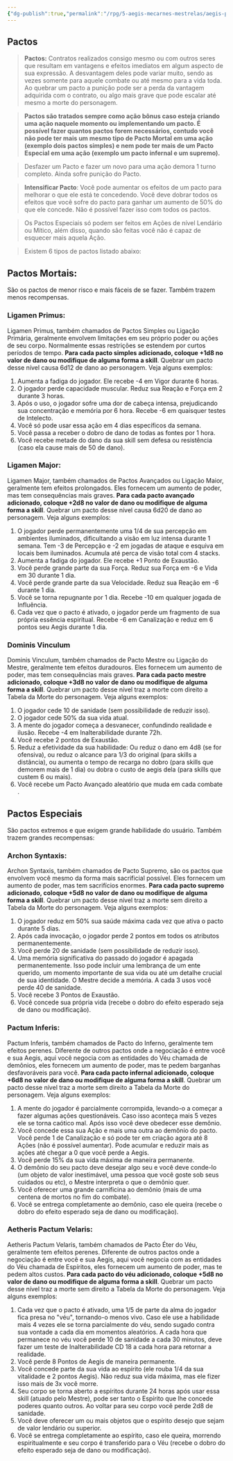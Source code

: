 ```yaml
---
{"dg-publish":true,"permalink":"/rpg/5-aegis-mecarnes-mestrelas/aegis-pactos/"}
---
```





## Pactos

>**Pactos:** Contratos realizados consigo mesmo ou com outros seres que resultam em vantagens e efeitos imediatos em algum aspecto de sua expressão. A desvantagem deles pode variar muito, sendo as vezes somente para aquele combate ou até mesmo para a vida toda. Ao quebrar um pacto a punição pode ser a perda da vantagem adquirida com o contrato, ou algo mais grave que pode escalar até mesmo a morte do personagem.

>**Pactos são tratados sempre como ação bônus caso esteja criando uma ação naquele momento ou implementando um pacto. É possível fazer quantos pactos forem necessários, contudo você não pode ter mais um mesmo tipo de Pacto Mortal em uma ação (exemplo dois pactos simples) e nem pode ter mais de um Pacto Especial em uma ação (exemplo um pacto infernal e um supremo).**

>Desfazer um Pacto e fazer um novo para uma ação demora 1 turno completo. Ainda sofre punição do Pacto.

>**Intensificar Pacto**: Você pode aumentar os efeitos de um pacto para melhorar o que ele está te concedendo. Você deve dobrar todos os efeitos que você sofre do pacto para ganhar um aumento de 50% do que ele concede. Não é possível fazer isso com todos os pactos.

>Os Pactos Especiais só podem ser feitos em Ações de nível Lendário ou Mítico, além disso, quando são feitas você não é capaz de esquecer mais aquela Ação.

> Existem 6 tipos de pactos listado abaixo:

## Pactos Mortais:

São os pactos de menor risco e mais fáceis de se fazer. Também trazem menos recompensas.

### **Ligamen Primus**: 
Ligamen Primus, também chamados de Pactos Simples ou Ligação Primária, geralmente envolvem limitações em seu próprio poder ou ações de seu corpo. Normalmente essas restrições se estendem por curtos períodos de tempo. **Para cada pacto simples adicionado, coloque +1d8 no valor de dano ou modifique de alguma forma a skill**. Quebrar um pacto desse nível causa 6d12 de dano ao personagem. Veja alguns exemplos:

1. Aumenta a fadiga do jogador. Ele recebe -4 em Vigor durante 6 horas.
2. O jogador perde capacidade muscular. Reduz sua Reação e Força em 2 durante 3 horas.
3. Após o uso, o jogador sofre uma dor de cabeça intensa, prejudicando sua concentração e memória por 6 hora. Recebe -6 em quaisquer testes de Intelecto.
4. Você só pode usar essa ação em 4 dias específicos da semana.
5. Você passa a receber o dobro de dano de todas as fontes por 1 hora.
6. Você recebe metade do dano da sua skill sem defesa ou resistência (caso ela cause mais de 50 de dano).


### **Ligamen Major**: 
Ligamen Major, também chamados de Pactos Avançados ou Ligação Maior, geralmente tem efeitos prolongados. Eles fornecem um aumento de poder, mas tem consequências mais graves. **Para cada pacto avançado adicionado, coloque +2d8 no valor de dano ou modifique de alguma forma a skill**. Quebrar um pacto desse nível causa 6d20 de dano ao personagem. Veja alguns exemplos:

1. O jogador perde permanentemente uma 1/4 de sua percepção em ambientes iluminados, dificultando a visão em luz intensa durante 1 semana. Tem -3 de Percepção e -2 em jogadas de ataque e esquiva em locais bem iluminados. Acumula até perca de visão total com 4 stacks.
2. Aumenta a fadiga do jogador. Ele recebe +1 Ponto de Exaustão.
3. Você perde grande parte da sua Força. Reduz sua Força em -6 e Vida em 30 durante 1 dia.
4. Você perde grande parte da sua Velocidade. Reduz sua Reação em -6 durante 1 dia.
5. Você se torna repugnante por 1 dia. Recebe -10 em qualquer jogada de Influência.
6. Cada vez que o pacto é ativado, o jogador perde um fragmento de sua própria essência espiritual. Recebe -6 em Canalização e reduz em 6 pontos seu Aegis durante 1 dia.


### **Dominis Vinculum**
Dominis Vinculum, também chamados de Pacto Mestre ou Ligação do Mestre, geralmente tem efeitos duradouros. Eles fornecem um aumento de poder, mas tem consequências mais graves. **Para cada pacto mestre adicionado, coloque +3d8 no valor de dano ou modifique de alguma forma a skill**. Quebrar um pacto desse nível traz a morte com direito a Tabela da Morte do personagem. Veja alguns exemplos:

1. O jogador cede 10 de sanidade (sem possibilidade de reduzir isso).
2. O jogador cede 50% da sua vida atual.
3. A mente do jogador começa a desvanecer, confundindo realidade e ilusão. Recebe -4 em Inalterabilidade durante 72h.
4. Você recebe 2 pontos de Exaustão.
5. Reduz a efetividade da sua habilidade: Ou reduz o dano em 4d8 (se for ofensiva), ou reduz o alcance para 1/3 do original (para skills a distância), ou aumenta o tempo de recarga no dobro (para skills que demorem mais de 1 dia) ou dobra o custo de aegis dela (para skills que custem 6 ou mais). 
6. Você recebe um Pacto Avançado aleatório que muda em cada combate .

## Pactos Especiais

São pactos extremos e que exigem grande habilidade do usuário. Também trazem grandes recompensas:

### **Archon Syntaxis:**
Archon Syntaxis, também chamados de Pacto Supremo, são os pactos que envolvem você mesmo da forma mais sacrificial possível. Eles fornecem um aumento de poder, mas tem sacrifícios enormes. **Para cada pacto supremo adicionado, coloque +5d8 no valor de dano ou modifique de alguma forma a skill**. Quebrar um pacto desse nível traz a morte sem direito a Tabela da Morte do personagem. Veja alguns exemplos:

1. O jogador reduz em 50% sua saúde máxima cada vez que ativa o pacto durante 5 dias.
2. Após cada invocação, o jogador perde 2 pontos em todos os atributos permanentemente.
3. Você perde 20 de sanidade (sem possibilidade de reduzir isso).
4. Uma memória significativa do passado do jogador é apagada permanentemente. Isso pode incluir uma lembrança de um ente querido, um momento importante de sua vida ou até um detalhe crucial de sua identidade. O Mestre decide a memória. A cada 3 usos você perde 40 de sanidade.
5. Você recebe 3 Pontos de Exaustão.
6. Você concede sua própria vida (recebe o dobro do efeito esperado seja de dano ou modificação).

### **Pactum Inferis:**
Pactum Inferis, também chamados de Pacto do Inferno, geralmente tem efeitos perenes. Diferente de outros pactos onde a negociação é entre você e sua Aegis, aqui você negocia com as entidades do Véu chamada de demônios, eles fornecem um aumento de poder, mas te pedem barganhas desfavoráveis para você. **Para cada pacto infernal adicionado, coloque +6d8 no valor de dano ou modifique de alguma forma a skill**. Quebrar um pacto desse nível traz a morte sem direito a Tabela da Morte do personagem. Veja alguns exemplos:

1. A mente do jogador é parcialmente corrompida, levando-o a começar a fazer algumas ações questionáveis. Caso isso aconteça mais 5 vezes ele se torna caótico mal. Após isso você deve obedecer esse demônio.
2. Você concede essa sua Ação e mais uma outra ao demônio do pacto. Você perde 1 de Canalização e só pode ter em criação agora até 8 Ações (não é possível aumentar). Pode acumular e reduzir mais as ações até chegar a 0 que você perde a Aegis.
3. Você perde 15% da sua vida máxima de maneira permanente.
4. O demônio do seu pacto deve desejar algo seu e você deve conde-lo (um objeto de valor inestimável, uma pessoa que você goste sob seus cuidados ou etc), o Mestre interpreta o que o demônio quer.
5. Você oferecer uma grande carnificina ao demônio (mais de uma centena de mortos no fim do combate).
6. Você se entrega completamente ao demônio, caso ele queira (recebe o dobro do efeito esperado seja de dano ou modificação).

### **Aetheris Pactum Velaris:**
Aetheris Pactum Velaris, também chamados de Pacto Éter do Véu, geralmente tem efeitos perenes. Diferente de outros pactos onde a negociação é entre você e sua Aegis, aqui você negocia com as entidades do Véu chamada de Espíritos, eles fornecem um aumento de poder, mas te pedem altos custos. **Para cada pacto do véu adicionado, coloque +5d8 no valor de dano ou modifique de alguma forma a skill**. Quebrar um pacto desse nível traz a morte sem direito a Tabela da Morte do personagem. Veja alguns exemplos:

1. Cada vez que o pacto é ativado, uma 1/5 de parte da alma do jogador fica presa no "véu", tornando-o menos vivo. Caso ele use a habilidade mais 4 vezes ele se torna parcialmente do véu, sendo sugado contra sua vontade a cada dia em momentos aleatórios. A cada hora que permanece no véu você perde 10 de sanidade a cada 30 minutos, deve fazer um teste de Inalterabilidade CD 18 a cada hora para retornar a realidade.
2. Você perde 8 Pontos de Aegis de maneira permanente.
3. Você concede parte da sua vida ao espírito (ele rouba 1/4 da sua vitalidade e 2 pontos Aegis). Não reduz sua vida máxima, mas ele fizer isso mais de 3x você morre.
4. Seu corpo se torna aberto a espíritos durante 24 horas após usar essa skill (atuado pelo Mestre), pode ser tanto o Espírito que lhe concede poderes quanto outros. Ao voltar para seu corpo você perde 2d8 de sanidade.
5. Você deve oferecer um ou mais objetos que o espírito desejo que sejam de valor lendário ou superior.
6. Você se entrega completamente ao espírito, caso ele queira, morrendo espiritualmente e seu corpo é transferido para o Véu (recebe o dobro do efeito esperado seja de dano ou modificação).
